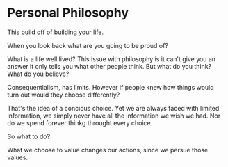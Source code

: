 # Personal Philosophy

This build off of building your life.

When you look back what are you going to be proud of?

What is a life well lived? This issue with philosophy is it can't give you an answer it only tells you what other people think. But what do you think? What do you believe?

Consequentialism, has limits. However if people knew how things would turn out would they choose differently?

That's the idea of a concious choice. Yet we are always faced with limited information, we simply never have all the information we wish we had. Nor do we spend forever thinkg throught every choice.

So what to do?

What we choose to value changes our actions, since we persue those values.



